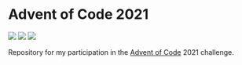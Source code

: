 # Advent of Code 2021

![](https://img.shields.io/badge/day%20📅-4-blue)
![](https://img.shields.io/badge/stars%20⭐-6-yellow)
![](https://img.shields.io/badge/days%20completed-3-red)

Repository for my participation in the [Advent of Code](https://adventofcode.com/) 2021 challenge.
